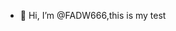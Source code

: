 - 👋 Hi, I’m @FADW666,this is my test

<!---
FADW666/FADW666 is a ✨ special ✨ repository because its `README.md` (this file) appears on your GitHub profile.
You can click the Preview link to take a look at your changes.
--->
